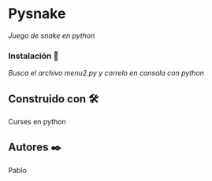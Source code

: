 # Pysnake

_Juego de snake en python_


### Instalación 🔧

_Busca el archivo menu2.py y correlo en consola con python_



## Construido con 🛠️
Curses en python

## Autores ✒️

Pablo 


